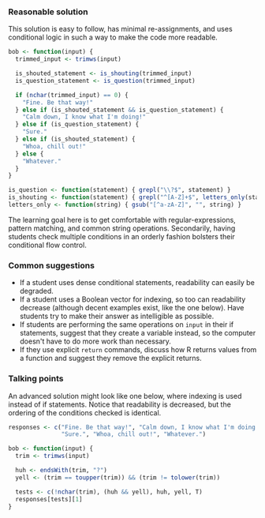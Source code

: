 ### Reasonable solution

This solution is easy to follow, has minimal re-assignments, and uses conditional logic in such a way to make the code more readable.

```r
bob <- function(input) {
  trimmed_input <- trimws(input)

  is_shouted_statement <- is_shouting(trimmed_input)
  is_question_statement <- is_question(trimmed_input)

  if (nchar(trimmed_input) == 0) {
    "Fine. Be that way!"
  } else if (is_shouted_statement && is_question_statement) {
    "Calm down, I know what I'm doing!"
  } else if (is_question_statement) {
    "Sure."
  } else if (is_shouted_statement) {
    "Whoa, chill out!"
  } else {
    "Whatever."
  }
}

is_question <- function(statement) { grepl("\\?$", statement) }
is_shouting <- function(statement) { grepl("^[A-Z]+$", letters_only(statement)) }
letters_only <- function(string) { gsub("[^a-zA-Z]", "", string) }
```

The learning goal here is to get comfortable with regular-expressions, pattern matching, and common string operations. Secondarily, having students check multiple conditions in an orderly fashion bolsters their conditional flow control.

### Common suggestions

- If a student uses dense conditional statements, readability can easily be degraded.
- If a student uses a Boolean vector for indexing, so too can readability decrease (although decent examples exist, like the one below). Have students try to make their answer as intelligible as possible.
- If students are performing the same operations on `input` in their if statements, suggest that they create a variable instead, so the computer doesn't have to do more work than necessary.
- If they use explicit `return` commands, discuss how R returns values from a function and suggest they remove the explicit returns.

### Talking points

An advanced solution might look like one below, where indexing is used instead of if statements. Notice that readability is decreased, but the ordering of the conditions checked is identical.

```r
responses <- c("Fine. Be that way!", "Calm down, I know what I'm doing!",
               "Sure.", "Whoa, chill out!", "Whatever.")

bob <- function(input) {
  trim <- trimws(input)

  huh <- endsWith(trim, "?")
  yell <- (trim == toupper(trim)) && (trim != tolower(trim))

  tests <- c(!nchar(trim), (huh && yell), huh, yell, T)
  responses[tests][1]
}
```
